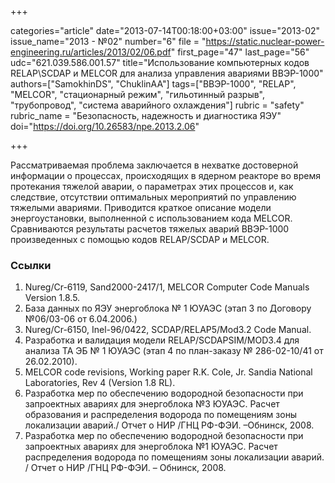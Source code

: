 +++

categories="article"
date="2013-07-14T00:18:00+03:00"
issue="2013-02"
issue_name="2013 - №02"
number="6"
file = "https://static.nuclear-power-engineering.ru/articles/2013/02/06.pdf"
first_page="47"
last_page="56"
udc="621.039.586.001.57"
title="Использование компьютерных кодов RELAP\\SCDAP и MELCOR для анализа управления авариями ВВЭР-1000"
authors=["SamokhinDS", "ChuklinAA"]
tags=["ВВЭР-1000", "RELAP", "MELCOR", "стационарный режим", "гильотинный разрыв", "трубопровод", "система аварийного охлаждения"]
rubric = "safety"
rubric_name = "Безопасность, надежность и диагностика ЯЭУ"
doi="https://doi.org/10.26583/npe.2013.2.06"

+++

Рассматриваемая проблема заключается в нехватке достоверной информации о процессах, происходящих в ядерном реакторе во время протекания тяжелой аварии, о параметрах этих процессов и, как следствие, отсутствии оптимальных мероприятий по управлению тяжелыми авариями. Приводится краткое описание модели энергоустановки, выполненной с использованием кода MELCOR. Сравниваются результаты расчетов тяжелых аварий ВВЭР-1000 произведенных с помощью кодов RELAP/SCDAP и MELCOR.

### Ссылки

1. Nureg/Cr-6119, Sand2000-2417/1, MELCOR Computer Code Manuals Version 1.8.5.
2. База данных по ЯЭУ энергоблока № 1 ЮУАЭС (этап 3 по Договору №06/03-06 от 6.04.2006.)
3. Nureg/Cr-6150, Inel-96/0422, SCDAP/RELAP5/Mod3.2 Code Manual.
4. Разработка и валидация модели RELAP/SCDAPSIM/MOD3.4 для анализа ТА ЭБ № 1 ЮУАЭС (этап 4 по план-заказу № 286-02-10/41 от 26.02.2010).
5. MELCOR code revisions, Working paper R.K. Cole, Jr. Sandia National Laboratories, Rev 4 (Version 1.8 RL).
6. Разработка мер по обеспечению водородной безопасности при запроектных авариях для энергоблока №3 ЮУАЭС. Расчет образования и распределения водорода по помещениям зоны локализации аварий./ Отчет о НИР /ГНЦ РФ-ФЭИ. –Обнинск, 2008.
7. Разработка мер по обеспечению водородной безопасности при запроектных авариях для энергоблока №1 ЮУАЭС. Расчет распределения водорода по помещениям зоны локализации аварий. / Отчет о НИР /ГНЦ РФ-ФЭИ. – Обнинск, 2008.